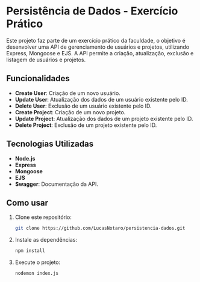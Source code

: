 
# Persistência de Dados - Exercício Prático

Este projeto faz parte de um exercício prático da faculdade, o objetivo é desenvolver uma API de gerenciamento de usuários e projetos, utilizando Express, Mongoose e EJS. A API permite a criação, atualização, exclusão e listagem de usuários e projetos.

## Funcionalidades

- **Create User**: Criação de um novo usuário.
- **Update User**: Atualização dos dados de um usuário existente pelo ID.
- **Delete User**: Exclusão de um usuário existente pelo ID.
- **Create Project**: Criação de um novo projeto.
- **Update Project**: Atualização dos dados de um projeto existente pelo ID.
- **Delete Project**: Exclusão de um projeto existente pelo ID.

## Tecnologias Utilizadas

- **Node.js**
- **Express**
- **Mongoose**
- **EJS**
- **Swagger**: Documentação da API.

## Como usar

1. Clone este repositório:
   ```bash
   git clone https://github.com/LucasNotaro/persistencia-dados.git
   ```

2. Instale as dependências:
   ```bash
   npm install
   ```

3. Execute o projeto:
   ```bash
   nodemon index.js
   ```